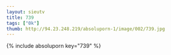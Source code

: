 ```yaml
--- 
layout: sieutv
title: 739
tags: ["0k"]
thumb: http://94.23.248.219/absoluporn-1/image/002/739.jpg
---
```

{% include absoluporn key="739" %} 
